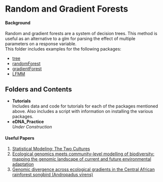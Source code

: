 # Random and Gradient Forests

#### Background
Random and gradient forests are a system of decision trees. This method is useful as an alternative to a glm for parsing the effect of multiple parameters on a response variable.  
This folder includes examples for the following packages:  
* [tree](https://cran.r-project.org/web/packages/tree/index.html)
* [randomForest](https://cran.r-project.org/web/packages/randomForest/index.html)
* [gradientForest](http://gradientforest.r-forge.r-project.org/)
* [LFMM](http://membres-timc.imag.fr/Olivier.Francois/lfmm/software.htm)

## Folders and Contents
* __Tutorials__  
Includes data and code for tutorials for each of the packages mentioned above. Also includes a script with information on installing the various packages.
* __eDNA_Practice__    
_Under Construction_  

#### Useful Papers
1. [Statistical Modeling: The Two Cultures](https://projecteuclid.org/euclid.ss/1009213726)  
2. [Ecological genomics meets community-level modelling of
biodiversity: mapping the genomic landscape of current and
future environmental adaptation](http://onlinelibrary.wiley.com/doi/10.1111/ele.12376/full)  
3. [Genomic divergence across ecological gradients in the Central
African rainforest songbird (Andropadus virens)](http://onlinelibrary.wiley.com/doi/10.1111/mec.14270/full)
